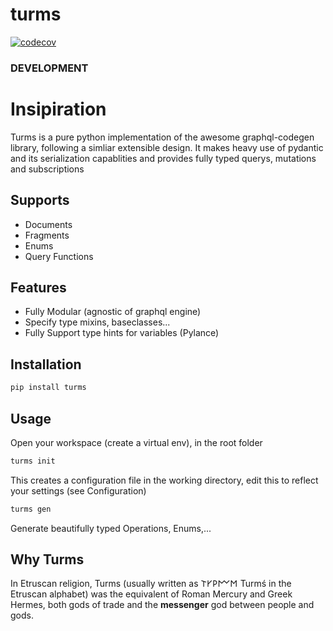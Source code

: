 # turms

[![codecov](https://codecov.io/gh/jhnnsrs/turms/branch/master/graph/badge.svg?token=UGXEA2THBV)](https://codecov.io/gh/jhnnsrs/turms)

### DEVELOPMENT

# Insipiration

Turms is a pure python implementation of the awesome graphql-codegen library, following a simliar extensible design.
It makes heavy use of pydantic and its serialization capablities and provides fully typed querys, mutations and subscriptions

## Supports

- Documents
- Fragments
- Enums
- Query Functions

## Features

- Fully Modular (agnostic of graphql engine)
- Specify type mixins, baseclasses...
- Fully Support type hints for variables (Pylance)

## Installation

```bash
pip install turms
```

## Usage

Open your workspace (create a virtual env), in the root folder

```bash
turms init
```

This creates a configuration file in the working directory, edit this to reflect your
settings (see Configuration)

```bash
turms gen
```

Generate beautifully typed Operations, Enums,...

## Why Turms

In Etruscan religion, Turms (usually written as 𐌕𐌖𐌓𐌌𐌑 Turmś in the Etruscan alphabet) was the equivalent of Roman Mercury and Greek Hermes, both gods of trade and the **messenger** god between people and gods.
